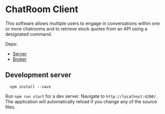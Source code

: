 # ChatRoom Client

This software allows multiple users to engage in conversations within one or more chatrooms and to retrieve stock quotes from an API using a designated command.

Deps: 
  - [Server](https://github.com/starlingilcruz/golang-chat)
  - [Broker](https://github.com/starlingilcruz/golang-broker)

## Development server
```
  npm install --save
```
Run `npm run start` for a dev server. Navigate to `http://localhost:4200/`. The application will automatically reload if you change any of the source files.
